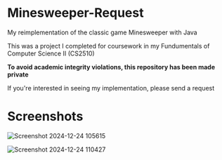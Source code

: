 # Minesweeper-Request
My reimplementation of the classic game Minesweeper with Java

This was a project I completed for coursework in my Fundumentals of Computer Science II (CS2510)

**To avoid academic integrity violations, this repository has been made private**

If you're interested in seeing my implementation, please send a request

# Screenshots
![Screenshot 2024-12-24 105615](https://github.com/user-attachments/assets/c593fd2d-01ad-413e-800f-2ef6cd0e9385)

![Screenshot 2024-12-24 110427](https://github.com/user-attachments/assets/c72f7069-f8eb-40f3-9c70-82e88cf7c359)
